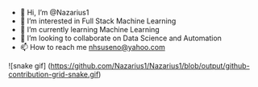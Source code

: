 - 👋 Hi, I’m @Nazarius1
- 👀 I’m interested in Full Stack Machine Learning
- 🌱 I’m currently learning Machine Learning
- 💞️ I’m looking to collaborate on Data Science and Automation
- 📫 How to reach me nhsuseno@yahoo.com


![snake gif]
(https://github.com/Nazarius1/Nazarius1/blob/output/github-contribution-grid-snake.gif)
